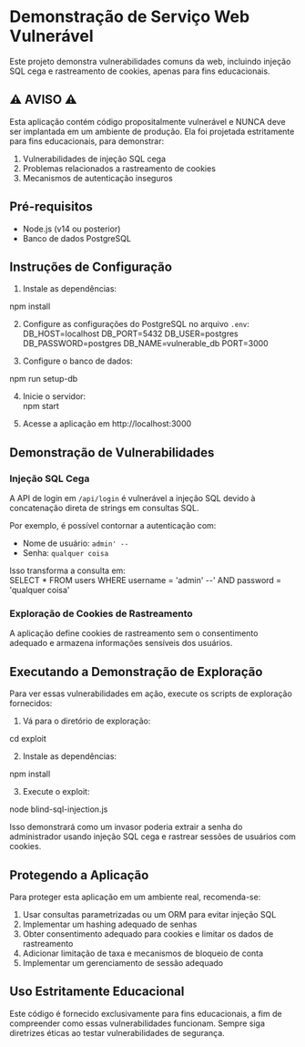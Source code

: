 # Demonstração de Serviço Web Vulnerável  

Este projeto demonstra vulnerabilidades comuns da web, incluindo injeção SQL cega e rastreamento de cookies, apenas para fins educacionais.  

## ⚠️ AVISO ⚠️  

Esta aplicação contém código propositalmente vulnerável e NUNCA deve ser implantada em um ambiente de produção. Ela foi projetada estritamente para fins educacionais, para demonstrar:  

1. Vulnerabilidades de injeção SQL cega  
2. Problemas relacionados a rastreamento de cookies  
3. Mecanismos de autenticação inseguros  

## Pré-requisitos  

- Node.js (v14 ou posterior)  
- Banco de dados PostgreSQL  

## Instruções de Configuração  

1. Instale as dependências:  

npm install


2. Configure as configurações do PostgreSQL no arquivo `.env`:  
DB_HOST=localhost
DB_PORT=5432
DB_USER=postgres
DB_PASSWORD=postgres
DB_NAME=vulnerable_db
PORT=3000



3. Configure o banco de dados:  

npm run setup-db


4. Inicie o servidor:  
npm start


5. Acesse a aplicação em http://localhost:3000  

## Demonstração de Vulnerabilidades  

### Injeção SQL Cega  

A API de login em `/api/login` é vulnerável a injeção SQL devido à concatenação direta de strings em consultas SQL.  

Por exemplo, é possível contornar a autenticação com:  
- Nome de usuário: `admin' --`  
- Senha: `qualquer coisa`  

Isso transforma a consulta em:  
SELECT * FROM users WHERE username = 'admin' --' AND password = 'qualquer coisa'


### Exploração de Cookies de Rastreamento  

A aplicação define cookies de rastreamento sem o consentimento adequado e armazena informações sensíveis dos usuários.  

## Executando a Demonstração de Exploração  

Para ver essas vulnerabilidades em ação, execute os scripts de exploração fornecidos:  

1. Vá para o diretório de exploração:  

cd exploit


2. Instale as dependências:  

npm install


3. Execute o exploit:  

node blind-sql-injection.js


Isso demonstrará como um invasor poderia extrair a senha do administrador usando injeção SQL cega e rastrear sessões de usuários com cookies.  

## Protegendo a Aplicação  

Para proteger esta aplicação em um ambiente real, recomenda-se:  

1. Usar consultas parametrizadas ou um ORM para evitar injeção SQL  
2. Implementar um hashing adequado de senhas  
3. Obter consentimento adequado para cookies e limitar os dados de rastreamento  
4. Adicionar limitação de taxa e mecanismos de bloqueio de conta  
5. Implementar um gerenciamento de sessão adequado  

## Uso Estritamente Educacional  

Este código é fornecido exclusivamente para fins educacionais, a fim de compreender como essas vulnerabilidades funcionam. Sempre siga diretrizes éticas ao testar vulnerabilidades de segurança.  
